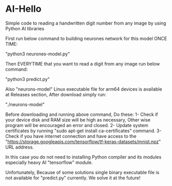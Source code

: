 # AI-Hello
Simple code to reading a handwritten digit number from any image by using Python AI libraries

First run below command to building neurones network for this model ONCE TIME:

"python3 neurones-model.py"

Then EVERYTIME that you want to read a digit from any image run below command:

"python3 predict.py"

Also "neurons-model" Linux executable file for arm64 devices is available at Releases section, After download simply run:

"./neurons-model"

Before downloading and running above command, Do these:
1- Check if your device disk and RAM size will be high as necessary, Other wise program will be encouraged an error and closed.
2- Update system certificates by running "sudo apt-get install ca-certificates" command.
3- Check if you have internet connection and have access to the "https://storage.googleapis.com/tensorflow/tf-keras-datasets/mnist.npz" URL address.

In this case you do not need to installing Python compiler and its modules especially heavy AI "tensorflow" module.

Unfortunately, Because of some solutions single binary executable file is not available for "predict.py" currently. We solve it at the future!

